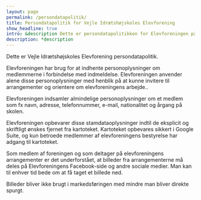 ```yaml
---
layout: page
permalink: /persondatapolitik/
title: Persondatapolitik for Vejle Idrætshøjskoles Elevforening
show_headline: true
intro: &description Dette er persondatapolitikken for Elevforeningen på Vejle Idrætshøjskole.
description: *description
---
```


Dette er Vejle Idrætshøjskoles Elevforening persondatapolitik.

Elevforeningen har brug for at indhente personoplysninger om medlemmerne i forbindelse med indmeldelse. Elevforeningen anvender alene disse personoplysninger med henblik på at kunne invitere til arrangementer og orientere om elevforeningens arbejde.. 

Elevforeningen indsamler almindelige personoplysninger om et medlem som fx navn, adresse, telefonnummer, e-mail, nationalitet og årgang på skolen. 

Elevforeningen opbevarer disse stamdataoplysninger indtil de eksplicit og skriftligt ønskes fjernet fra kartoteket. Kartoteket opbevares sikkert i Google Suite, og kun betroede medlemmer af elevforeningens bestyrelse har adgang til kartoteket.

Som medlem af foreningen og som deltager på elevforeningens arrangementer er det underforstået, at billeder fra arrangementerne må deles på Elevforeningens Facebook-side og andre sociale medier. Man kan til enhver tid bede om at få taget et billede ned.

Billeder bliver ikke brugt i markedsføringen med mindre man bliver direkte spurgt.
